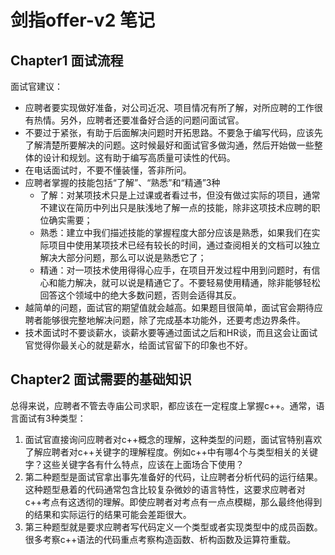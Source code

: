 # 剑指offer-v2 笔记

## Chapter1 面试流程

面试官建议：
- 应聘者要实现做好准备，对公司近况、项目情况有所了解，对所应聘的工作很有热情。另外，应聘者还要准备好合适的问题问面试官。
- 不要过于紧张，有助于后面解决问题时开拓思路。不要急于编写代码，应该先了解清楚所要解决的问题。这时候最好和面试官多做沟通，然后开始做一些整体的设计和规划。这有助于编写高质量可读性的代码。
- 在电话面试时，不要不懂装懂，答非所问。
- 应聘者掌握的技能包括“了解”、“熟悉”和“精通”3种
    - 了解：对某项技术只是上过课或者看过书，但没有做过实际的项目，通常不建议在简历中列出只是肤浅地了解一点的技能，除非这项技术应聘的职位确实需要；
    - 熟悉：建立中我们描述技能的掌握程度大部分应该是熟悉，如果我们在实际项目中使用某项技术已经有较长的时间，通过查阅相关的文档可以独立解决大部分问题，那么可以说是熟悉它了；
    - 精通：对一项技术使用得得心应手，在项目开发过程中用到问题时，有信心和能力解决，就可以说是精通它了。不要轻易使用精通，除非能够轻松回答这个领域中的绝大多数问题，否则会适得其反。
- 越简单的问题，面试官的期望值就会越高。如果题目很简单，面试官会期待应聘者能够很完整地解决问题，除了完成基本功能外，还要考虑边界条件。
- 技术面试时不要谈薪水，谈薪水要等通过面试之后和HR谈，而且这会让面试官觉得你最关心的就是薪水，给面试官留下的印象也不好。

## Chapter2 面试需要的基础知识

总得来说，应聘者不管去寺庙公司求职，都应该在一定程度上掌握c++。通常，语言面试有3种类型：
1. 面试官直接询问应聘者对c++概念的理解，这种类型的问题，面试官特别喜欢了解应聘者对c++关键字的理解程度。例如c++中有哪4个与类型相关的关键字？这些关键字各有什么特点，应该在上面场合下使用？
2. 第二种题型是面试官拿出事先准备好的代码，让应聘者分析代码的运行结果。这种题型悬着的代码通常包含比较复杂微妙的语言特性，这要求应聘者对c++考点有这透彻的理解。即使应聘者对考点有一点点模糊，那么最终他得到的结果和实际运行的结果可能会差距很大。
3. 第三种题型就是要求应聘者写代码定义一个类型或者实现类型中的成员函数。很多考察c++语法的代码重点考察构造函数、析构函数及运算符重载。


